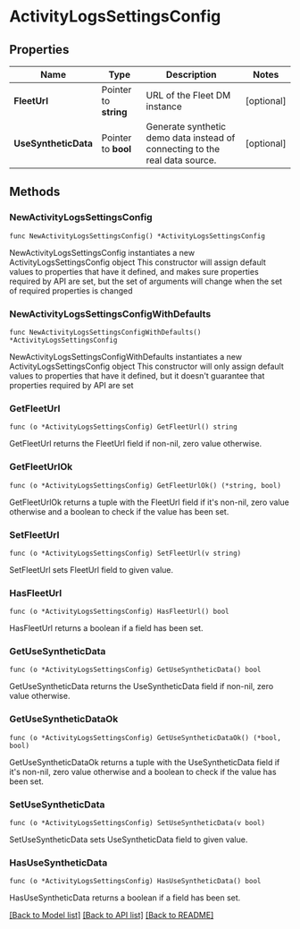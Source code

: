 # ActivityLogsSettingsConfig

## Properties

Name | Type | Description | Notes
------------ | ------------- | ------------- | -------------
**FleetUrl** | Pointer to **string** | URL of the Fleet DM instance | [optional] 
**UseSyntheticData** | Pointer to **bool** | Generate synthetic demo data instead of connecting to the real data source. | [optional] 

## Methods

### NewActivityLogsSettingsConfig

`func NewActivityLogsSettingsConfig() *ActivityLogsSettingsConfig`

NewActivityLogsSettingsConfig instantiates a new ActivityLogsSettingsConfig object
This constructor will assign default values to properties that have it defined,
and makes sure properties required by API are set, but the set of arguments
will change when the set of required properties is changed

### NewActivityLogsSettingsConfigWithDefaults

`func NewActivityLogsSettingsConfigWithDefaults() *ActivityLogsSettingsConfig`

NewActivityLogsSettingsConfigWithDefaults instantiates a new ActivityLogsSettingsConfig object
This constructor will only assign default values to properties that have it defined,
but it doesn't guarantee that properties required by API are set

### GetFleetUrl

`func (o *ActivityLogsSettingsConfig) GetFleetUrl() string`

GetFleetUrl returns the FleetUrl field if non-nil, zero value otherwise.

### GetFleetUrlOk

`func (o *ActivityLogsSettingsConfig) GetFleetUrlOk() (*string, bool)`

GetFleetUrlOk returns a tuple with the FleetUrl field if it's non-nil, zero value otherwise
and a boolean to check if the value has been set.

### SetFleetUrl

`func (o *ActivityLogsSettingsConfig) SetFleetUrl(v string)`

SetFleetUrl sets FleetUrl field to given value.

### HasFleetUrl

`func (o *ActivityLogsSettingsConfig) HasFleetUrl() bool`

HasFleetUrl returns a boolean if a field has been set.

### GetUseSyntheticData

`func (o *ActivityLogsSettingsConfig) GetUseSyntheticData() bool`

GetUseSyntheticData returns the UseSyntheticData field if non-nil, zero value otherwise.

### GetUseSyntheticDataOk

`func (o *ActivityLogsSettingsConfig) GetUseSyntheticDataOk() (*bool, bool)`

GetUseSyntheticDataOk returns a tuple with the UseSyntheticData field if it's non-nil, zero value otherwise
and a boolean to check if the value has been set.

### SetUseSyntheticData

`func (o *ActivityLogsSettingsConfig) SetUseSyntheticData(v bool)`

SetUseSyntheticData sets UseSyntheticData field to given value.

### HasUseSyntheticData

`func (o *ActivityLogsSettingsConfig) HasUseSyntheticData() bool`

HasUseSyntheticData returns a boolean if a field has been set.


[[Back to Model list]](../README.md#documentation-for-models) [[Back to API list]](../README.md#documentation-for-api-endpoints) [[Back to README]](../README.md)


